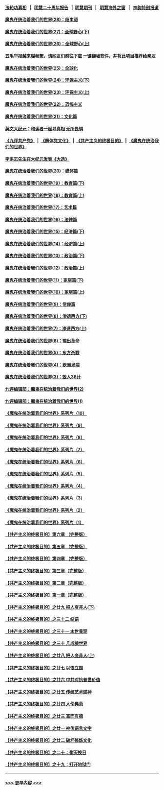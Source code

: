 #### [法轮功真相](https://github.com/gfw-breaker/truth/blob/master/README.md?t=0) &nbsp;&nbsp;|&nbsp;&nbsp; [明慧二十周年报告](https://github.com/gfw-breaker/mh-reports/blob/master/README.md?t=0) &nbsp;&nbsp;|&nbsp;&nbsp;[明慧期刊](https://github.com/gfw-breaker/mh-qikan) &nbsp;&nbsp;|&nbsp;&nbsp; [明慧海外之窗](https://github.com/gfw-breaker/mh-news/blob/master/README.md?t=0) &nbsp;&nbsp;|&nbsp;&nbsp; [神韵特别报道](https://github.com/gfw-breaker/mh-news/blob/master/shenyun.md?t=0)
#### [魔鬼在统治着我们的世界(28)：结束语](../pages/nsc422/n10936246.md?t=06160651) 
#### [魔鬼在统治着我们的世界(27)：全球野心(下)](../pages/nsc422/n10928319.md?t=06160651) 
#### [魔鬼在统治着我们的世界(26)：全球野心(上)](../pages/nsc422/n10900318.md?t=06160651) 
#### 五毛举报越来越频繁，请网友们前往下载 [一键翻墙软件](https://github.com/gfw-breaker/ssr-accounts)，并将此项目推荐给亲友
#### [魔鬼在统治着我们的世界(25)：全球化](../pages/nsc422/n10788205.md?t=06160651) 
#### [魔鬼在统治着我们的世界(24)：环保主义(下)](../pages/nsc422/n10695307.md?t=06160651) 
#### [魔鬼在统治着我们的世界(23)：环保主义(上)](../pages/nsc422/n10688613.md?t=06160651) 
#### [魔鬼在统治着我们的世界(22)：恐怖主义](../pages/nsc422/n10614727.md?t=06160651) 
#### [魔鬼在统治着我们的世界(21)：文化篇](../pages/nsc422/n10597706.md?t=06160651) 
#### [英文大纪元：和读者一起寻真相 无所畏惧](../pages/nsc422/n12542027.md?t=06160651) 
#### [《九评共产党》](https://github.com/begood0513/9ping.md/blob/master/README.md) &nbsp;|&nbsp; [《解体党文化》](../../../../jtdwh.md/blob/master/README.md)  &nbsp;|&nbsp; [《共产主义的终极目的》](../../../../gczydzjmd.md/blob/master/README.md) &nbsp;|&nbsp; [《魔鬼在统治我们的世界》](../../../../mgztzwmdsj.md/blob/master/README.md) 
#### [李洪志先生在大纪元发表《大选》](../pages/nsc422/n12534746.md?t=06160651) 
#### [魔鬼在统治着我们的世界(20)：媒体篇](../pages/nsc422/n10586579.md?t=06160651) 
#### [魔鬼在统治着我们的世界(19)：教育篇(下)](../pages/nsc422/n10564808.md?t=06160651) 
#### [魔鬼在统治着我们的世界(18)：教育篇(上)](../pages/nsc422/n10526970.md?t=06160651) 
#### [魔鬼在统治着我们的世界(17)：艺术篇](../pages/nsc422/n10499093.md?t=06160651) 
#### [魔鬼在统治着我们的世界(16)：法律篇](../pages/nsc422/n10485969.md?t=06160651) 
#### [魔鬼在统治着我们的世界(15)：经济篇(下)](../pages/nsc422/n10469975.md?t=06160651) 
#### [魔鬼在统治着我们的世界(14)：经济篇(上)](../pages/nsc422/n10457370.md?t=06160651) 
#### [魔鬼在统治着我们的世界(13)：政治篇(下)](../pages/nsc422/n10448270.md?t=06160651) 
#### [魔鬼在统治着我们的世界(12)：政治篇(上)](../pages/nsc422/n10444576.md?t=06160651) 
#### [魔鬼在统治着我们的世界(11)：家庭篇(下)](../pages/nsc422/n10440961.md?t=06160651) 
#### [魔鬼在统治着我们的世界(10)：家庭篇(上)](../pages/nsc422/n10435448.md?t=06160651) 
#### [魔鬼在统治着我们的世界(9)：信仰篇](../pages/nsc422/n10432159.md?t=06160651) 
#### [魔鬼在统治着我们的世界(8)：渗透西方(下)](../pages/nsc422/n10429603.md?t=06160651) 
#### [魔鬼在统治着我们的世界(7)：渗透西方(上)](../pages/nsc422/n10426013.md?t=06160651) 
#### [魔鬼在统治着我们的世界(6)：输出革命](../pages/nsc422/n10421536.md?t=06160651) 
#### [魔鬼在统治着我们的世界(5)：东方杀戮](../pages/nsc422/n10417707.md?t=06160651) 
#### [魔鬼在统治着我们的世界(4)：欧洲发端](../pages/nsc422/n10414890.md?t=06160651) 
#### [魔鬼在统治着我们的世界(3)：毁人36计](../pages/nsc422/n10411583.md?t=06160651) 
#### [九评编辑部：魔鬼在统治着我们的世界(2)](../pages/nsc422/n10410036.md?t=06160651) 
#### [九评编辑部：魔鬼在统治着我们的世界(1)](../pages/nsc422/n10406825.md?t=06160651) 
#### [《魔鬼在统治着我们的世界》系列片（10）](../pages/nsc422/n12292670.md?t=06160651) 
#### [《魔鬼在统治着我们的世界》系列片（9）](../pages/nsc422/n12290859.md?t=06160651) 
#### [《魔鬼在统治着我们的世界》系列片（8）](../pages/nsc422/n12287445.md?t=06160651) 
#### [《魔鬼在统治着我们的世界》系列片（7）](../pages/nsc422/n12283425.md?t=06160651) 
#### [《魔鬼在统治着我们的世界》系列片（6）](../pages/nsc422/n12282314.md?t=06160651) 
#### [《魔鬼在统治着我们的世界》系列片（5）](../pages/nsc422/n12281419.md?t=06160651) 
#### [《魔鬼在统治着我们的世界》系列片（4）](../pages/nsc422/n12274024.md?t=06160651) 
#### [《魔鬼在统治着我们的世界》系列片（3）](../pages/nsc422/n12271322.md?t=06160651) 
#### [《魔鬼在统治着我们的世界》系列片（2）](../pages/nsc422/n12269049.md?t=06160651) 
#### [《魔鬼在统治着我们的世界》系列片（1）](../pages/nsc422/n12267575.md?t=06160651) 
#### [【共产主义的终极目的】第六章 （完整版）](../pages/nsc422/n11428913.md?t=06160651) 
#### [【共产主义的终极目的】第五章 （完整版）](../pages/nsc422/n11428912.md?t=06160651) 
#### [【共产主义的终极目的】第四章 （完整版）](../pages/nsc422/n11428907.md?t=06160651) 
#### [【共产主义的终极目的】第三章（完整版）](../pages/nsc422/n11428848.md?t=06160651) 
#### [【共产主义的终极目的】第二章（完整版）](../pages/nsc422/n11428831.md?t=06160651) 
#### [【共产主义的终极目的】第一章（完整版）](../pages/nsc422/n11417651.md?t=06160651) 
#### [【共产主义的终极目的】之廿九 把人变非人(下)](../pages/nsc422/n11344140.md?t=06160651) 
#### [【共产主义的终极目的】之三十二 结语](../pages/nsc422/n11360535.md?t=06160651) 
#### [【共产主义的终极目的】之三十一 末世景观](../pages/nsc422/n11351129.md?t=06160651) 
#### [【共产主义的终极目的】之三十 几成狼世界](../pages/nsc422/n11348280.md?t=06160651) 
#### [【共产主义的终极目的】之廿八 把人变非人(上)](../pages/nsc422/n11340492.md?t=06160651) 
#### [【共产主义的终极目的】之廿七 以恨立国](../pages/nsc422/n11336944.md?t=06160651) 
#### [【共产主义的终极目的】之廿六 中共对抗普世价值](../pages/nsc422/n11324785.md?t=06160651) 
#### [【共产主义的终极目的】之廿五 传统艺术颂神](../pages/nsc422/n11296396.md?t=06160651) 
#### [【共产主义的终极目的】之廿四 人伦典范](../pages/nsc422/n11296397.md?t=06160651) 
#### [【共产主义的终极目的】之廿三 富而有德](../pages/nsc422/n11283598.md?t=06160651) 
#### [【共产主义的终极目的】之廿一 神传语言文字](../pages/nsc422/n11263265.md?t=06160651) 
#### [【共产主义的终极目的】之廿二 破坏修炼文化](../pages/nsc422/n11245728.md?t=06160651) 
#### [【共产主义的终极目的】之二十：偷天换日](../pages/nsc422/n11238846.md?t=06160651) 
#### [【共产主义的终极目的】之十九：打开地狱门](../pages/nsc422/n11206376.md?t=06160651) 

----
#### [ >>> 更早内容 <<< ](../indexes/nsc422-earlier.md)
